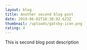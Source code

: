 ```yaml
---
layout: blog
title: Another second blog post
date: 2019-06-02T18:30:02.623Z
thumbnail: /uploads/gatsby-icon.png
rating: 4
---
```

This is second blog post description

